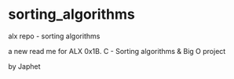# sorting_algorithms
alx repo - sorting algorithms

a new read me for ALX 0x1B. C - Sorting algorithms & Big O project

by Japhet
